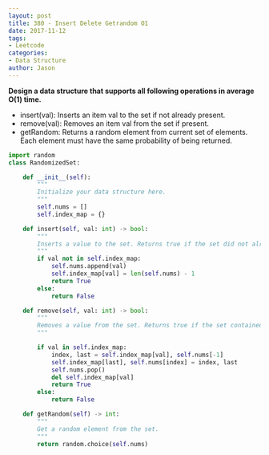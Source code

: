 ```yaml
---
layout: post
title: 380 - Insert Delete Getrandom O1
date: 2017-11-12
tags:
- Leetcode
categories:
- Data Structure
author: Jason
---
```

**Design a data structure that supports all following operations in average O(1) time.**

* insert(val): Inserts an item val to the set if not already present.
* remove(val): Removes an item val from the set if present.
* getRandom: Returns a random element from current set of elements. Each element must have the same probability of being returned.


```python
import random
class RandomizedSet:

    def __init__(self):
        """
        Initialize your data structure here.
        """
        self.nums = []
        self.index_map = {}

    def insert(self, val: int) -> bool:
        """
        Inserts a value to the set. Returns true if the set did not already contain the specified element.
        """
        if val not in self.index_map:
            self.nums.append(val)
            self.index_map[val] = len(self.nums) - 1
            return True
        else:
            return False

    def remove(self, val: int) -> bool:
        """
        Removes a value from the set. Returns true if the set contained the specified element.
        """

        if val in self.index_map:
            index, last = self.index_map[val], self.nums[-1]
            self.index_map[last], self.nums[index] = index, last
            self.nums.pop()
            del self.index_map[val]
            return True
        else:
            return False

    def getRandom(self) -> int:
        """
        Get a random element from the set.
        """
        return random.choice(self.nums)
```
